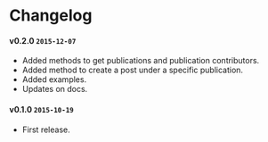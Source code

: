 # Changelog

#### v0.2.0 `2015-12-07`
- Added methods to get publications and publication contributors.
- Added method to create a post under a specific publication.
- Added examples.
- Updates on docs.

#### v0.1.0 `2015-10-19`
- First release.
